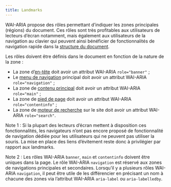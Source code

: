 ```yaml
---
title: Landmarks
---
```


WAI-ARIA propose des rôles permettant d’indiquer les zones principales
(régions) du document. Ces rôles sont très profitables aux utilisateurs de
lecteurs d’écran notamment, mais également aux utilisateurs de la navigation
au clavier qui peuvent ainsi bénéficier de fonctionnalités de navigation
rapide dans la [structure du document](#structure-du-document).

Les rôles doivent être définis dans le document en fonction de la nature de la
zone :

- La zone d’[en-tête](#zone-d-en-tete) doit avoir un attribut WAI-ARIA `role="banner"` ;
- Le [menu de navigation](#menu-et-barre-de-navigation) principal doit avoir un attribut WAI-ARIA `role="navigation"` ;
- La zone de [contenu principal](#zone-de-contenu-principal) doit avoir un attribut WAI-ARIA `role="main"` ;
- La zone de [pied de page](#zone-de-pied-de-page) doit avoir un attribut WAI-ARIA `role="contentinfo"` ;
- La zone de [moteur de recherche](#moteur-de-recherche-interne-a-un-site-web) sur le site doit avoir un attribut WAI-ARIA `role="search"`.

Note 1 : Si la plupart des lecteurs d’écran mettent à disposition ces
fonctionnalités, les navigateurs n’ont pas encore proposé de fonctionnalité de
navigation dédiée pour les utilisateurs qui ne peuvent pas utiliser la souris.
La mise en place des liens d’évitement reste donc à privilégier par rapport
aux landmarks.

Note 2 : Les rôles WAI-ARIA `banner`, `main` et `contentinfo` doivent être
uniques dans la page. Le rôle WAI-ARIA `navigation` est réservé aux zones de
navigations principales et secondaires. Lorsqu’il y a plusieurs rôles WAI-ARIA
`navigation`, il peut être utile de les différencier en précisant un nom à
chacune des zones via l’attribut WAI-ARIA `aria-label` ou `aria-labelledby`.
